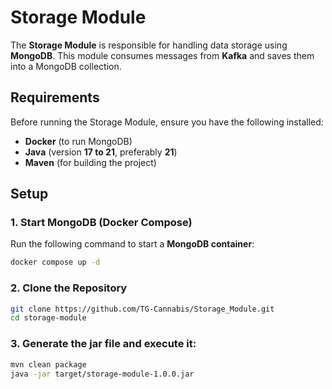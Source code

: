 # Storage Module

The **Storage Module** is responsible for handling data storage using **MongoDB**. This module consumes messages from **Kafka** and saves them into a MongoDB collection.

## Requirements

Before running the Storage Module, ensure you have the following installed:

- **Docker** (to run MongoDB)
- **Java** (version **17 to 21**, preferably **21**)
- **Maven** (for building the project)

## Setup

### 1. Start MongoDB (Docker Compose)

Run the following command to start a **MongoDB container**:

```bash
docker compose up -d
```

### 2. Clone the Repository

```bash
git clone https://github.com/TG-Cannabis/Storage_Module.git
cd storage-module
```

### 3. Generate the jar file and execute it:
```bash
mvn clean package
java -jar target/storage-module-1.0.0.jar
```